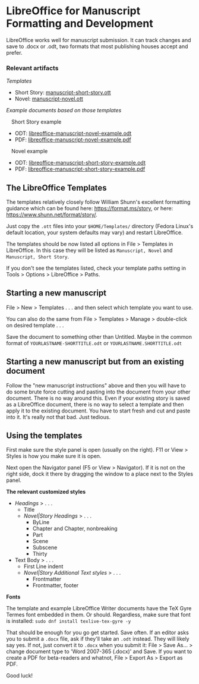 # LibreOffice for Manuscript Formatting and Development

LibreOffice works well for manuscript submission. It can track changes and save to .docx or .odt, two formats that most publishing houses accept and prefer.

### Relevant artifacts

_Templates_
- Short Story: [manuscript-short-story.ott](../Artifacts/LibreOffice/manuscript-short-story.ott)
- Novel: [manuscript-novel.ott](../Artifacts/LibreOffice/manuscript-novel.ott)

_Example documents based on those templates_  

&emsp;Short Story example
* ODT: [libreoffice-manuscript-novel-example.odt](../Artifacts/LibreOffice/libreoffice-manuscript-novel-example.odt)
* PDF: [libreoffice-manuscript-novel-example.pdf](../Artifacts/LibreOffice/libreoffice-manuscript-novel-example.pdf)

&emsp;Novel example
* ODT: [libreoffice-manuscript-short-story-example.odt](../Artifacts/LibreOffice/libreoffice-manuscript-short-story-example.odt)
* PDF: [libreoffice-manuscript-short-story-example.pdf](../Artifacts/LibreOffice/libreoffice-manuscript-short-story-example.pdf)

## The LibreOffice Templates

The templates relatively closely follow William Shunn's excellent formatting guidance which can be found here: <https://format.ms/story>, or here: <https://www.shunn.net/format/story/>.

Just copy the `.ott` files into your `$HOME/Templates/` directory (Fedora Linux's default location, your system defaults may vary) and restart LibreOffice.

The templates should be now listed all options in File > Templates in LibreOffice. In this case they will be listed as `Manuscript, Novel` and `Manuscript, Short Story`.

If you don't see the templates listed, check your template paths setting in Tools > Options > LibreOffice > Paths.

## Starting a new manuscript

File > New > Templates&nbsp;.&nbsp;.&nbsp;. and then select which template you want to use.

You can also do the same from File > Templates > Manage > double-click on desired template&nbsp;.&nbsp;.&nbsp;.

Save the document to something other than Untitled. Maybe in the common format of `YOURLASTNAME-SHORTTITLE.odt` or `YOURLASTNAME.SHORTTITLE.odt`

## Starting a new manuscript but from an existing document

Follow the "new manuscript instructions" above and then you will have to do some brute force cutting and pasting into the document from your other document. There is no way around this. Even if your existing story is saved as a LibreOffice document, there is no way to select a template and then apply it to the existing document. You have to start fresh and cut and paste into it. It's really not that bad. Just tedious.

## Using the templates

First make sure the style panel is open (usually on the right). F11 or View > Styles is how you make sure it is open.

Next open the Navigator panel (F5 or View > Navigator). If it is not on the right side, dock it there by dragging the window to a place next to the Styles panel.

**The relevant customized styles**
* _Headings_ > .&nbsp;.&nbsp;.
  - Title
  - _Novel|Story Headings_ > .&nbsp;.&nbsp;.
    - ByLine
    - Chapter and Chapter, nonbreaking
    - Part
    - Scene
    - Subscene
    - Thirty
* Text Body > .&nbsp;.&nbsp;.
  - First Line indent
  - _Novel|Story Additional Text styles_ > .&nbsp;.&nbsp;.
    - Frontmatter
    - Frontmatter, footer


**Fonts**

The template and example LibreOffice Writer documents have the TeX Gyre Termes font embedded in them. Or should. Regardless, make sure that font is installed: `sudo dnf install texlive-tex-gyre -y`

That should be enough for you go get started. Save often. If an editor asks you to submit a `.docx` file, ask if they'll take an `.odt` instead. They will likely say yes. If not, just convert it to `.docx` when you submit it: File > Save As... > change document type to 'Word 2007-365 (.docx)' and Save.  If you want to create a PDF for beta-readers and whatnot, File > Export As > Export as PDF.

Good luck!
